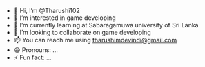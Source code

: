- 👋 Hi, I’m @Tharushi102
- 👀 I’m interested in game developing
- 🌱 I’m currently learning at Sabaragamuwa university of Sri Lanka
- 💞️ I’m looking to collaborate on game developing
- 📫 You can reach me using tharushimdevindi@gmail.com
- 😄 Pronouns: ...
- ⚡ Fun fact: ...

<!---
Tharushi102/Tharushi102 is a ✨ special ✨ repository because its `README.md` (this file) appears on your GitHub profile.
You can click the Preview link to take a look at your changes.
--->
